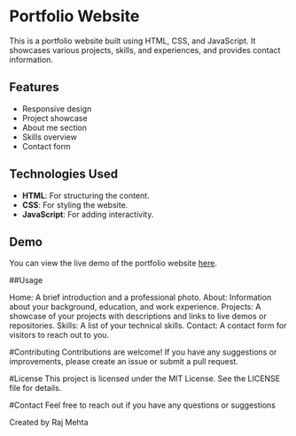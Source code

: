 # Portfolio Website

This is a portfolio website built using HTML, CSS, and JavaScript. It showcases various projects, skills, and experiences, and provides contact information.

## Features

- Responsive design
- Project showcase
- About me section
- Skills overview
- Contact form

## Technologies Used

- **HTML**: For structuring the content.
- **CSS**: For styling the website.
- **JavaScript**: For adding interactivity.

## Demo

You can view the live demo of the portfolio website [here](https://m-raj-22.github.io/Portfolio-website/).

##Usage

Home: A brief introduction and a professional photo.
About: Information about your background, education, and work experience.
Projects: A showcase of your projects with descriptions and links to live demos or repositories.
Skills: A list of your technical skills.
Contact: A contact form for visitors to reach out to you.

#Contributing
Contributions are welcome! If you have any suggestions or improvements, please create an issue or submit a pull request.

#License
This project is licensed under the MIT License. See the LICENSE file for details.

#Contact
Feel free to reach out if you have any questions or suggestions

Created by Raj Mehta
